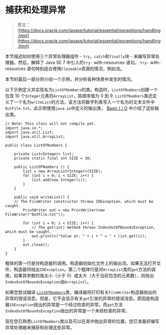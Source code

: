 # 捕获和处理异常

> 原文： [https://docs.oracle.com/javase/tutorial/essential/exceptions/handling.html](https://docs.oracle.com/javase/tutorial/essential/exceptions/handling.html)

本节描述如何使用三个异常处理器组件 - `try`，`catch`和`finally`块 - 来编写异常处理器。然后，解释了 Java SE 7 中引入的`try-` with-resources 语句。 `try-` with-resources 语句特别适合使用`Closeable`资源的情况，例如流。

本节的最后一部分将介绍一个示例，并分析各种场景中发生的情况。

以下示例定义并实现名为`ListOfNumbers`的类。构造时，`ListOfNumbers`创建一个包含 10 个`Integer`元素的`ArrayList`，其顺序值为 0 到 9\. `ListOfNumbers`类还定义了一个名为`writeList`的方法，该方法将数字列表写入一个名为的文本文件中`OutFile.txt`。此示例使用`java.io`中定义的输出类， [Basic I / O](../io/index.html) 中介绍了这些输出类。

```
// Note: This class will not compile yet.
import java.io.*;
import java.util.List;
import java.util.ArrayList;

public class ListOfNumbers {

    private List<Integer> list;
    private static final int SIZE = 10;

    public ListOfNumbers () {
        list = new ArrayList<Integer>(SIZE);
        for (int i = 0; i < SIZE; i++) {
            list.add(new Integer(i));
        }
    }

    public void writeList() {
	// The FileWriter constructor throws IOException, which must be caught.
        PrintWriter out = new PrintWriter(new FileWriter("OutFile.txt"));

        for (int i = 0; i < SIZE; i++) {
            // The get(int) method throws IndexOutOfBoundsException, which must be caught.
            out.println("Value at: " + i + " = " + list.get(i));
        }
        out.close();
    }
}

```

粗体的第一行是对构造器的调用。构造器初始化文件上的输出流。如果无法打开文件，构造器将抛出`IOException`。第二个粗体行是对`ArrayList`类的`get`方法的调用，如果其参数的值太小（小于 0）或太大（大于当前包含的元素数），则抛出`IndexOutOfBoundsException`由`ArrayList`）。

如果您尝试编译 [``ListOfNumbers``](examples/ListOfNumbers.java)类，编译器将打印有关`FileWriter`构造器抛出的异常的错误消息。但是，它不会显示有关`get`引发的异常的错误消息。原因是构造器`IOException`抛出的异常是一个经过检查的异常，而`get`方法`IndexOutOfBoundsException`抛出的异常是一个未经检查的异常。

现在您已熟悉`ListOfNumbers`类以及可以在其中抛出异常的位置，您已准备好编写异常处理器来捕获和处理这些异常。